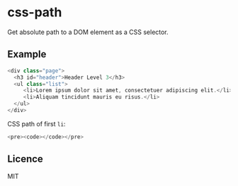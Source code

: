 # css-path

  Get absolute path to a DOM element as a CSS selector.

## Example

```js
<div class="page">
  <h3 id="header">Header Level 3</h3>
  <ul class="list">
     <li>Lorem ipsum dolor sit amet, consectetuer adipiscing elit.</li>
     <li>Aliquam tincidunt mauris eu risus.</li>
  </ul>
</div>
```
CSS path of first `li`:
```js
<pre><code></code></pre>
```

## Licence

  MIT
